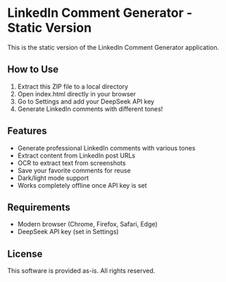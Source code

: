 # LinkedIn Comment Generator - Static Version

This is the static version of the LinkedIn Comment Generator application.

## How to Use

1. Extract this ZIP file to a local directory
2. Open index.html directly in your browser
3. Go to Settings and add your DeepSeek API key
4. Generate LinkedIn comments with different tones!

## Features

- Generate professional LinkedIn comments with various tones
- Extract content from LinkedIn post URLs
- OCR to extract text from screenshots
- Save your favorite comments for reuse
- Dark/light mode support
- Works completely offline once API key is set

## Requirements

- Modern browser (Chrome, Firefox, Safari, Edge)
- DeepSeek API key (set in Settings)

## License

This software is provided as-is. All rights reserved.
